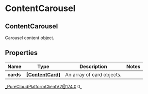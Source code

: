 # ContentCarousel

## ContentCarousel
Carousel content object.

## Properties

|Name | Type | Description | Notes|
|------------ | ------------- | ------------- | -------------|
| **cards** | [**[ContentCard]**]([ContentCard]) | An array of card objects. | |



_PureCloudPlatformClientV2@174.0.0_
